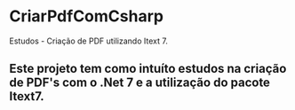 # CriarPdfComCsharp
Estudos - Criação de PDF utilizando Itext 7.

## Este projeto tem como intuíto estudos na criação de PDF's com o .Net 7 e a utilização do pacote Itext7.
